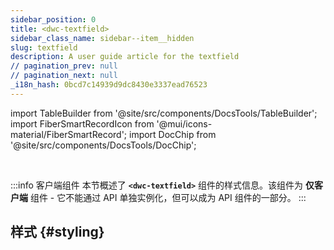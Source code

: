 ```yaml
---
sidebar_position: 0
title: <dwc-textfield>
sidebar_class_name: sidebar--item__hidden
slug: textfield
description: A user guide article for the textfield
// pagination_prev: null
// pagination_next: null
_i18n_hash: 0bcd7c14939d9dc8430e3337ead76523
---
```

import TableBuilder from '@site/src/components/DocsTools/TableBuilder';
import FiberSmartRecordIcon from '@mui/icons-material/FiberSmartRecord';
import DocChip from '@site/src/components/DocsTools/DocChip';

<DocChip chip='shadow' />

<br />

:::info 客户端组件
本节概述了 **`<dwc-textfield>`** 组件的样式信息。该组件为 **仅客户端** 组件 - 它不能通过 API 单独实例化，但可以成为 API 组件的一部分。
:::

## 样式 {#styling}

<TableBuilder name="dwc-textfield" clientComponent />
